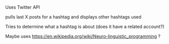 Uses Twitter API

pulls last X posts for a hashtag and displays other hashtags used

Tries to determine what a hashtag is about (does it have a related account?)

Maybe uses https://en.wikipedia.org/wiki/Neuro-linguistic_programming ?
